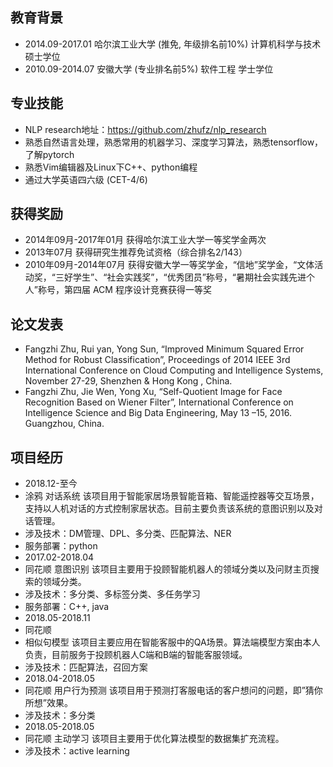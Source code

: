 ## 教育背景
- 2014.09-2017.01	哈尔滨工业大学 (推免, 年级排名前10%)	计算机科学与技术	硕士学位
- 2010.09-2014.07	安徽大学 (专业排名前5%)	软件工程	学士学位

## 专业技能
- NLP research地址：https://github.com/zhufz/nlp_research
- 熟悉自然语言处理，熟悉常用的机器学习、深度学习算法，熟悉tensorflow，了解pytorch
- 熟悉Vim编辑器及Linux下C++、python编程
- 通过大学英语四六级 (CET-4/6)
## 获得奖励
- 2014年09月-2017年01月	获得哈尔滨工业大学一等奖学金两次
- 2013年07月	获得研究生推荐免试资格（综合排名2/143）
- 2010年09月-2014年07月	获得安徽大学一等奖学金，“信地”奖学金，“文体活动奖，“三好学生”、“社会实践奖”，“优秀团员”称号，“暑期社会实践先进个人”称号，第四届 ACM 程序设计竞赛获得一等奖
## 论文发表
- Fangzhi Zhu, Rui yan, Yong Sun, “Improved Minimum Squared Error Method for Robust Classification”, Proceedings of 2014 IEEE 3rd International Conference on Cloud Computing and Intelligence Systems, November 27-29, Shenzhen & Hong Kong , China.
- Fangzhi Zhu, Jie Wen, Yong Xu, “Self-Quotient Image for Face Recognition Based on Wiener Filter”, International Conference on Intelligence Science and Big Data Engineering, May 13 –15, 2016. Guangzhou, China.
## 项目经历
- 2018.12-至今
- 涂鸦	对话系统	该项目用于智能家居场景智能音箱、智能遥控器等交互场景，支持以人机对话的方式控制家居状态。目前主要负责该系统的意图识别以及对话管理。
- 涉及技术：DM管理、DPL、多分类、匹配算法、NER
- 服务部署：python
- 2017.02-2018.04
- 同花顺	意图识别	该项目主要用于投顾智能机器人的领域分类以及问财主页搜索的领域分类。
- 涉及技术：多分类、多标签分类、多任务学习
- 服务部署：C++, java
- 2018.05-2018.11
- 同花顺	
- 相似句模型
	该项目主要应用在智能客服中的QA场景。算法端模型方案由本人负责，目前服务于投顾机器人C端和B端的智能客服领域。
- 涉及技术：匹配算法，召回方案
- 2018.04-2018.05
- 同花顺	用户行为预测
	该项目用于预测打客服电话的客户想问的问题，即”猜你所想”效果。
- 涉及技术：多分类
- 2018.05-2018.05
- 同花顺	主动学习	该项目主要用于优化算法模型的数据集扩充流程。
- 涉及技术：active learning
